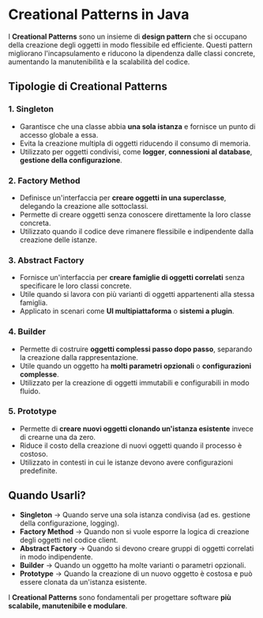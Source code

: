 # Creational Patterns in Java

I **Creational Patterns** sono un insieme di **design pattern** che si occupano della creazione degli oggetti in modo flessibile ed efficiente. Questi pattern migliorano l'incapsulamento e riducono la dipendenza dalle classi concrete, aumentando la manutenibilità e la scalabilità del codice.

## Tipologie di Creational Patterns

### 1. Singleton
- Garantisce che una classe abbia **una sola istanza** e fornisce un punto di accesso globale a essa.
- Evita la creazione multipla di oggetti riducendo il consumo di memoria.
- Utilizzato per oggetti condivisi, come **logger**, **connessioni al database**, **gestione della configurazione**.

### 2. Factory Method
- Definisce un'interfaccia per **creare oggetti in una superclasse**, delegando la creazione alle sottoclassi.
- Permette di creare oggetti senza conoscere direttamente la loro classe concreta.
- Utilizzato quando il codice deve rimanere flessibile e indipendente dalla creazione delle istanze.

### 3. Abstract Factory
- Fornisce un'interfaccia per **creare famiglie di oggetti correlati** senza specificare le loro classi concrete.
- Utile quando si lavora con più varianti di oggetti appartenenti alla stessa famiglia.
- Applicato in scenari come **UI multipiattaforma** o **sistemi a plugin**.

### 4. Builder
- Permette di costruire **oggetti complessi passo dopo passo**, separando la creazione dalla rappresentazione.
- Utile quando un oggetto ha **molti parametri opzionali** o **configurazioni complesse**.
- Utilizzato per la creazione di oggetti immutabili e configurabili in modo fluido.

### 5. Prototype
- Permette di **creare nuovi oggetti clonando un'istanza esistente** invece di crearne una da zero.
- Riduce il costo della creazione di nuovi oggetti quando il processo è costoso.
- Utilizzato in contesti in cui le istanze devono avere configurazioni predefinite.

## Quando Usarli?
- **Singleton** → Quando serve una sola istanza condivisa (ad es. gestione della configurazione, logging).
- **Factory Method** → Quando non si vuole esporre la logica di creazione degli oggetti nel codice client.
- **Abstract Factory** → Quando si devono creare gruppi di oggetti correlati in modo indipendente.
- **Builder** → Quando un oggetto ha molte varianti o parametri opzionali.
- **Prototype** → Quando la creazione di un nuovo oggetto è costosa e può essere clonata da un'istanza esistente.

I **Creational Patterns** sono fondamentali per progettare software **più scalabile, manutenibile e modulare**.
